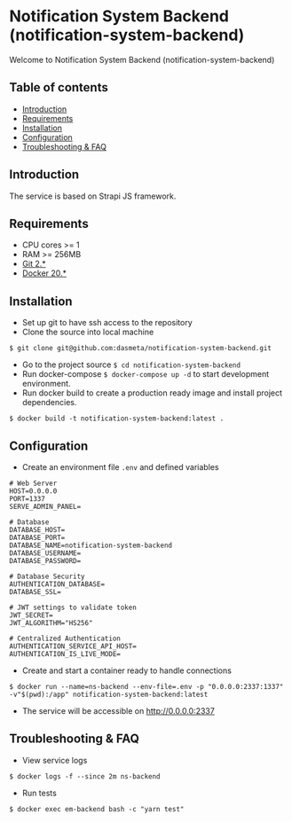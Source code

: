 # Notification System Backend (notification-system-backend)
Welcome to Notification System Backend (notification-system-backend)

## Table of contents
* [Introduction](#introduction)
* [Requirements](#requirements)
* [Installation](#installation)
* [Configuration](#configuration)
* [Troubleshooting & FAQ](#troubleshooting-faq)

## Introduction
The service is based on Strapi JS framework.

## Requirements
- CPU cores >= 1
- RAM >= 256MB
- [Git 2.*](https://git-scm.com/book/en/v2/Getting-Started-Installing-Git)
- [Docker 20.*](https://docs.docker.com/engine/install/)

## Installation
- Set up git to have ssh access to the repository
- Clone the source into local machine
```shell
$ git clone git@github.com:dasmeta/notification-system-backend.git
```
- Go to the project source `$ cd notification-system-backend`
- Run docker-compose `$ docker-compose up -d` to start development environment.
- Run docker build to create a production ready image and install project dependencies.
```shell
$ docker build -t notification-system-backend:latest .
```

## Configuration
- Create an environment file `.env` and defined variables
```text
# Web Server
HOST=0.0.0.0
PORT=1337
SERVE_ADMIN_PANEL=

# Database
DATABASE_HOST=
DATABASE_PORT=
DATABASE_NAME=notification-system-backend
DATABASE_USERNAME=
DATABASE_PASSWORD=

# Database Security
AUTHENTICATION_DATABASE=
DATABASE_SSL=

# JWT settings to validate token
JWT_SECRET=
JWT_ALGORITHM="HS256"

# Centralized Authentication
AUTHENTICATION_SERVICE_API_HOST=
AUTHENTICATION_IS_LIVE_MODE=

```
- Create and start a container ready to handle connections
```shell
$ docker run --name=ns-backend --env-file=.env -p "0.0.0.0:2337:1337" -v"$(pwd):/app" notification-system-backend:latest
```
- The service will be accessible on http://0.0.0.0:2337

## Troubleshooting & FAQ
- View service logs
```shell
$ docker logs -f --since 2m ns-backend
```
- Run tests
```shell
$ docker exec em-backend bash -c "yarn test"
```
